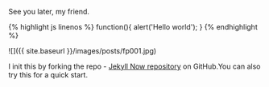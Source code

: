 
See you later, my friend.


{% highlight js linenos %}
function(){
    alert('Hello world');
}
{% endhighlight %}

![]({{ site.baseurl }}/images/posts/fp001.jpg)


I init this by forking the repo - [Jekyll Now repository](https://github.com/barryclark/jekyll-now) on GitHub.You can also try this for a quick start.